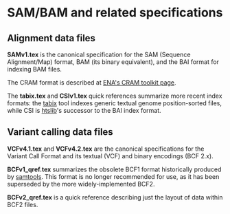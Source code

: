 SAM/BAM and related specifications
==================================

Alignment data files
--------------------

**SAMv1.tex** is the canonical specification for the SAM (Sequence Alignment/Map) format, BAM (its binary equivalent), and the BAI format for indexing BAM files.

The CRAM format is described at [ENA's CRAM toolkit page][ena-cram].

The **tabix.tex** and **CSIv1.tex** quick references summarize more recent index formats: the [tabix] tool indexes generic textual genome position-sorted files, while CSI is [htslib]'s successor to the BAI index format.

Variant calling data files
--------------------------

**VCFv4.1.tex** and **VCFv4.2.tex** are the canonical specifications for the Variant Call Format and its textual (VCF) and binary encodings (BCF 2.x).

**BCFv1_qref.tex** summarizes the obsolete BCF1 format historically produced by [samtools].  This format is no longer recommended for use, as it has been superseded by the more widely-implemented BCF2.

**BCFv2_qref.tex** is a quick reference describing just the layout of data within BCF2 files.

[ena-cram]:   http://www.ebi.ac.uk/ena/about/cram_toolkit
[htslib]:     https://github.com/samtools/htslib
[samtools]:   https://github.com/samtools/samtools
[tabix]:      https://github.com/samtools/tabix

<!-- vim:set linebreak: -->
